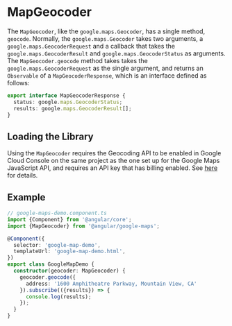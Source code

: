 # MapGeocoder

The `MapGeocoder`, like the `google.maps.Geocoder`, has a single method, `geocode`. Normally, the
`google.maps.Geocoder` takes two arguments, a `google.maps.GeocoderRequest` and a callback that
takes the `google.maps.GeocoderResult` and `google.maps.GeocoderStatus` as arguments.
The `MapGeocoder.geocode` method takes takes the `google.maps.GeocoderRequest` as the single
argument, and returns an `Observable` of a `MapGeocoderResponse`, which is an interface defined as
follows:

```typescript
export interface MapGeocoderResponse {
  status: google.maps.GeocoderStatus;
  results: google.maps.GeocoderResult[];
}
```

## Loading the Library

Using the `MapGeocoder` requires the Geocoding API to be enabled in Google Cloud Console on the
same project as the one set up for the Google Maps JavaScript API, and requires an API key that
has billing enabled. See [here](https://developers.google.com/maps/documentation/javascript/geocoding#GetStarted) for details.

## Example

```typescript
// google-maps-demo.component.ts
import {Component} from '@angular/core';
import {MapGeocoder} from '@angular/google-maps';

@Component({
  selector: 'google-map-demo',
  templateUrl: 'google-map-demo.html',
})
export class GoogleMapDemo {
  constructor(geocoder: MapGeocoder) {
    geocoder.geocode({
      address: '1600 Amphitheatre Parkway, Mountain View, CA'
    }).subscribe(({results}) => {
      console.log(results);
    });
  }
}
```

